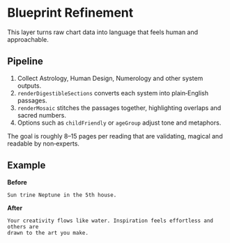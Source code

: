 # Blueprint Refinement

This layer turns raw chart data into language that feels human and approachable.

## Pipeline

1. Collect Astrology, Human Design, Numerology and other system outputs.
2. `renderDigestibleSections` converts each system into plain‑English passages.
3. `renderMosaic` stitches the passages together, highlighting overlaps and
   sacred numbers.
4. Options such as `childFriendly` or `ageGroup` adjust tone and metaphors.

The goal is roughly 8–15 pages per reading that are validating, magical and
readable by non‑experts.

## Example

**Before**
```
Sun trine Neptune in the 5th house.
```

**After**
```
Your creativity flows like water. Inspiration feels effortless and others are
drawn to the art you make.
```
